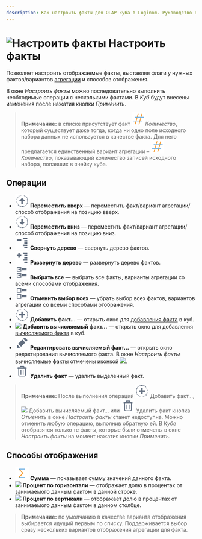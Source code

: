 ```yaml
---
description: Как настроить факты для OLAP куба в Loginom. Руководство по работе с интерфейсом, доступным операциям, способам отображения данных при визуализации с помощью куба.
---
```

# ![Настроить факты](./../../images/icons/viewers/cube/cases/case-tune_default.svg) Настроить факты

Позволяет настроить отображаемые факты, выставляя флаги у нужных фактов/вариантов [агрегации](./../../processors/func/aggregation-functions.md) и способов отображения.

В окне *Настроить факты* можно последовательно выполнить необходимые операции с несколькими фактами. В *Куб* будут внесены изменения после нажатия кнопки *Применить*.

> **Примечание:** в списке присутствует факт ![Количество-Факт](./../../images/icons/common/aggregations/factor-count_default.svg)*Количество*, который существует даже тогда, когда ни одно поле исходного набора данных не используется в качестве факта. Для него предлагается единственный вариант агрегации – ![Количество-Агрегация](./../../images/icons/common/aggregations/factor-count_default.svg)*Количество*, показывающий количество записей исходного набора, попавших в ячейку куба.

## Операции

* ![](./../../images/icons/common/toolbar-controls/moveup_default.svg) **Переместить вверх** — переместить факт/вариант агрегации/способ отображения на позицию вверх.
* ![](./../../images/icons/common/toolbar-controls/movedown_default.svg) **Переместить вниз** — переместить факт/вариант агрегации/способ отображения на позицию вниз.
* ![](./../../images/icons/common/toolbar-controls/collapce-all_default.svg) **Свернуть дерево** — свернуть дерево фактов.
* ![](./../../images/icons/common/toolbar-controls/open-all_default.svg) **Развернуть дерево** — развернуть дерево фактов.
* ![](./../../images/icons/common/toolbar-controls/check-all_default.svg) **Выбрать все** — выбрать все факты, варианты агрегации со всеми способами отображения.
* ![](./../../images/icons/common/toolbar-controls/uncheck-all_default.svg) **Отменить выбор всех** — убрать выбор всех фактов, вариантов агрегации со всеми способами отображения.
* ![](./../../images/icons/common/toolbar-controls/toolbar-controls_18x18_plus_default.svg) **Добавить факт...** — открыть окно для [добавления факта](./add-measure.md) в куб.
* ![](./../../images/icons/viewers/cube/cases/case-calc_default.svg) **Добавить вычисляемый факт…** — открыть окно для добавления [вычисляемого факта](./calculated-measure.md) в куб.
* ![](./../../images/icons/common/toolbar-controls/edit_default.svg) **Редактировать вычисляемый факт…** — открыть окно редактирования вычисляемого факта. В окне *Настроить факты* вычисляемые факты отмечены иконкой ![](./../../images/icons/components/calc-data_default.svg).
* ![](./../../images/icons/common/toolbar-controls/delete_default.svg) **Удалить факт** — удалить выделенный факт.

>**Примечание:** После выполнения операций ![](./../../images/icons/common/toolbar-controls/toolbar-controls_18x18_plus_default.svg) Добавить факт..., ![](./../../images/icons/viewers/cube/cases/case-calc_default.svg) Добавить вычисляемый факт… или ![](./../../images/icons/common/toolbar-controls/delete_default.svg) Удалить факт кнопка *Отменить* в окне *Настроить факты* станет недоступна. Можно отменить любую операцию, выполнив обратную ей. В *Кубе* отобразятся только те факты, которые были отмечены в окне *Настроить факты* на момент нажатия кнопки *Применить*. 

## Способы отображения

* ![](./../../images/icons/common/aggregations/factor-sum_default.svg) **Сумма** — показывает сумму значений данного факта.
* ![](./../../images/icons/viewers/cube/aggregation/row-percent_default.svg) **Процент по горизонтали** — отображает долю в процентах от занимаемого данным фактом в данной строке.
* ![](./../../images/icons/viewers/cube/aggregation/col-percent_default.svg) **Процент по вертикали** — отображает долю в процентах от занимаемого данным фактом в данном столбце.

>**Примечание:** по умолчанию в качестве варианта отображения выбирается идущий первым по списку. Поддерживается выбор сразу нескольких вариантов отображения агрегации для факта.
